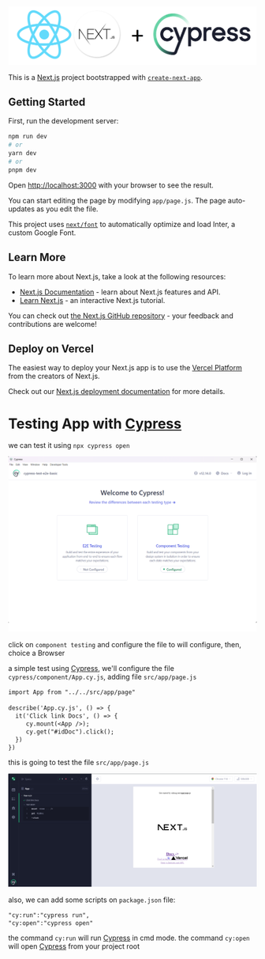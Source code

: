 ![alt text](https://github.com/Gerarca/nextJS-Cypress-Test-E2E/blob/main/Docs/react-next+cypress.png?raw=true)

This is a [Next.js](https://nextjs.org/) project bootstrapped with [`create-next-app`](https://github.com/vercel/next.js/tree/canary/packages/create-next-app).

## Getting Started

First, run the development server:

```bash
npm run dev
# or
yarn dev
# or
pnpm dev
```

Open [http://localhost:3000](http://localhost:3000) with your browser to see the result.

You can start editing the page by modifying `app/page.js`. The page auto-updates as you edit the file.

This project uses [`next/font`](https://nextjs.org/docs/basic-features/font-optimization) to automatically optimize and load Inter, a custom Google Font.

## Learn More

To learn more about Next.js, take a look at the following resources:

- [Next.js Documentation](https://nextjs.org/docs) - learn about Next.js features and API.
- [Learn Next.js](https://nextjs.org/learn) - an interactive Next.js tutorial.

You can check out [the Next.js GitHub repository](https://github.com/vercel/next.js/) - your feedback and contributions are welcome!

## Deploy on Vercel

The easiest way to deploy your Next.js app is to use the [Vercel Platform](https://vercel.com/new?utm_medium=default-template&filter=next.js&utm_source=create-next-app&utm_campaign=create-next-app-readme) from the creators of Next.js.

Check out our [Next.js deployment documentation](https://nextjs.org/docs/deployment) for more details.


# Testing App with [Cypress](https://www.cypress.io/)

we can test it using `npx cypress open`

![alt text](https://github.com/Gerarca/nextJS-Cypress-Test-E2E/blob/main/Docs/cypess%20open.png?raw=true)

click on `component testing` and configure the file to will configure, then, choice a Browser

a simple test using [Cypress](https://www.cypress.io/), we'll configure the file `cypress/component/App.cy.js`, adding file `src/app/page.js`

```
import App from "../../src/app/page"

describe('App.cy.js', () => {
  it('Click link Docs', () => {
     cy.mount(<App />);
     cy.get("#idDoc").click();
  })
})
```

this is going to test the file `src/app/page.js`

![alt text](https://github.com/Gerarca/nextJS-Cypress-Test-E2E/blob/main/Docs/cypess%20testing.png?raw=true)

also, we can add some scripts on `package.json` file:

```
"cy:run":"cypress run",
"cy:open":"cypress open" 
```

the command `cy:run` will run [Cypress](https://www.cypress.io/) in cmd mode.
the command `cy:open`  will open [Cypress](https://www.cypress.io/)  from your project root 